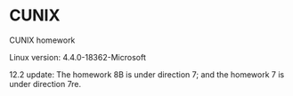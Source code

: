 # CUNIX
CUNIX homework

Linux version: 4.4.0-18362-Microsoft 

12.2 update:
The homework 8B is under direction 7; and the homework 7 is under direction 7re.
